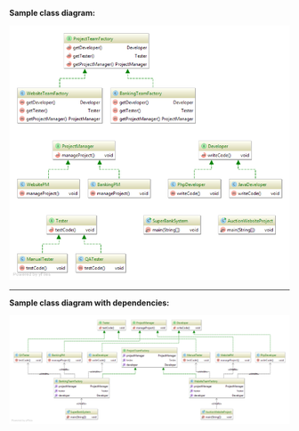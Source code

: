 **Sample class diagram:**

![diagram_abstract_factory.png](diagram_abstract_factory.png)

---

**Sample class diagram with dependencies:**

![diagram_abstract_factory_dependencies.png](diagram_abstract_factory_dependencies.png)